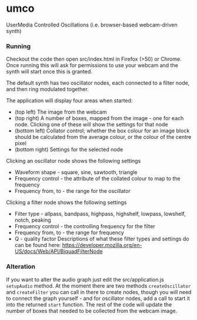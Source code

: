# umco
UserMedia Controlled Oscillations (i.e. browser-based webcam-driven synth)

### Running
Checkout the code then open src/index.html in Firefox (>50) or Chrome. Once running this will ask for permissions to use your webcam and the synth will start once this is granted.

The default synth has two oscillator nodes, each connected to a filter node, and then ring modulated together.

The application will display four areas when started:
* (top left) The image from the webcam
* (top right) A number of boxes, mapped from the image - one for each node. Clicking one of these will show the settings for that node
* (bottom left) Collator control; whether the box colour for an image block should be calculated from the average colour, or the colour of the centre pixel
* (bottom right) Settings for the selected node

Clicking an oscillator node shows the following settings
* Waveform shape - square, sine, sawtooth, triangle
* Frequency control - the attribute of the collated colour to map to the frequency
* Frequency from, to - the range for the oscillator

Clicking a filter node shows the following settings
* Filter type - allpass, bandpass, highpass, highshelf, lowpass, lowshelf, notch, peaking
* Frequency control - the controlling frequency for the filter
* Frequency from, to - the range for frequency
* Q - quality factor
Descriptions of what these filter types and settings do can be found here: https://developer.mozilla.org/en-US/docs/Web/API/BiquadFilterNode

### Alteration
If you want to alter the audio graph just edit the src/application.js `setupAudio` method. At the moment there are two methods `createOscillator` and `createFilter` you can call in there to create nodes, though you will need to connect the graph yourself - and for oscillator nodes, add a call to  start it into the returned `start` function. The rest of the code will update the number of boxes that needed to be collected from the webcam image.
